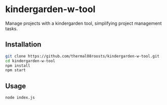 # kindergarden-w-tool

Manage projects with a kindergarden tool, simplifying project management tasks.

## Installation

```bash
git clone https://github.com/thermal08roosts/kindergarden-w-tool.git
cd kindergarden-w-tool
npm install
npm start
```

## Usage
```bash
node index.js
```

